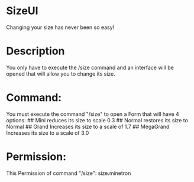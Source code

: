 # SizeUI
Changing your size has never been so easy!
# Description
You only have to execute the /size command and an interface will be opened that will allow you to change its size.
# Command:
You must execute the command "/size" to open a Form that will have 4 options: ## Mini reduces its size to scale 0.3 ## Normal restores its size to Normal ## Grand Increases its size to a scale of 1.7 ## MegaGrand Increases its size to a scale of 3.0
# Permission:
This Permission of command "/size": size.minetron
